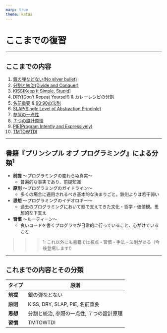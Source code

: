 ```yaml
---
marp: true
theme: katas
---
```

<!-- 
size: 16:9
paginate: true
-->
<!-- header: 勉強会# ― エンジニアとしての解像度を高めるための勉強会-->

# ここまでの復習

---

## ここまでの内容

1. [銀の弾などない(No silver bullet)](./01-no_silver_bullets.md)
2. [分割と統治(Divide and Conquer)](./02-divide_and_conquer.md)
3. [KISS(Keep It Simple, Stupid)](./03-kiss.md)
4. [DRY(Don't Repeat Yourself)](./04-dry.md) & カレーレシピの分割
5. [名前重要](./05-naming_is_important.md) & [90:90の法則](10-humor/01-90_90rule.md)
6. [SLAP(Single Level of Abstraction Principle)](./06-slap.md)
7. [参照の一点性](./07-single_point_of_reference.md)
8. [７つの設計原理](./08-seven_design_principles.md)
9. [PIE(Program Intently and Expressively)](01_basics/09-pie.md)
10. [TMTOWTDI](./10-tmtowtdi.md)

---

## 書籍『プリンシプル オブ プログラミング』による分類$^1$

* **前提** 〜プログラミングの変わらぬ真実〜
    * 普遍的な事実であり、前提知識
* **原則** 〜プログラミングのガイドライン〜
    * 多くの場合に適用されるべき基本的な決まりごと。鉄則よりは若干弱い
* **思想** 〜プログラミングのイデオロギー〜
    * 過去のプログラミングにおいて影で支えてきた文化・哲学・価値観。思想的な下支え
* **習慣** 〜ルーティーン〜
    * 良いコードを書くプログラマが日常的に行っていること、心がけていること

>>> 1: これ以外にも書籍では視点・習慣・手法・法則がある（今後登場します!）

---

## これまでの内容とその分類

|タイプ|原則|
|---|---|
|**前提**|銀の弾などない|
|**原則**|KISS, DRY, SLAP, PIE, 名前重要|
|**思想**|分割と統治, 参照の一点性, ７つの設計原理|
|**習慣**|TMTOWTDI|
